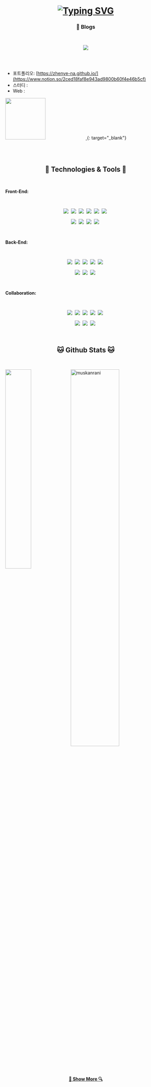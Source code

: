 <h1 align="center">
  <a href="https://git.io/typing-svg">
    <img src="https://readme-typing-svg.demolab.com?font=Fira+Code&size=30&pause=1000&width=435&lines=Welcome+to+Hyeonju's+GitHub" alt="Typing SVG" />
  </a>
</h1>

<h3 align="center">📝 Blogs</h3>

</br>

<p align="center">
  <a href="mailto:tttymttst@gmail.com"><img src="https://img.shields.io/badge/Gmail-d14836?style=flat-square&logo=Gmail&logoColor=white&link=tttymttst@gmail.com"/></a>
</p>

<br/><br/>

- 포트폴리오: [https://zhenye-na.github.io/](https://www.notion.so/2ced18faf8e943ad9800b60f4e46b5cf)
- 스터디 : 
- Web :

<a href="https://www.notion.so/2ced18faf8e943ad9800b60f4e46b5cf">
  <img src="https://github.com/user-attachments/assets/97c8e4a2-2a76-49f3-93e8-cec4f1f31a8a"
    style="width: 50%;
    height: 130px;
    object-fit: cover;"
    />
</a>{: target="_blank"}

<br/><br/>

<h2 align="center">🔧 Technologies & Tools 🔧</h2>

<br/>

**Front-End:**

<br/>

<p align="center">
  <img src="https://img.shields.io/badge/React-61DAFB?style=flat-square&logo=React&logoColor=black"/>&nbsp 
  <img src="https://img.shields.io/badge/Typescript-3178C6?style=flat-square&logo=Typescript&logoColor=white"/>&nbsp 
  <img src="https://img.shields.io/badge/Axios-5A29E4?logo=axios&logoColor=fff&style=flat-square"/>&nbsp 
  <img src="https://img.shields.io/badge/Redux-764ABC?logo=redux&logoColor=fff&style=flat-square"/>&nbsp 
  <img src="https://img.shields.io/badge/JavaScript-F7DF1E?style=flat-square&logo=javascript&logoColor=black"/>&nbsp 
  <img src="https://img.shields.io/badge/Recoil-3578E5?logo=recoil&logoColor=fff&style=flat-square"/>&nbsp 
</p>

<p align="center">  
  <img src="https://img.shields.io/badge/HTML-E34F26?style=flat-square&logo=html5&logoColor=white"/>&nbsp 
  <img src="https://img.shields.io/badge/CSS-1572B6?style=flat-square&logo=css3&logoColor=white"/>&nbsp
  <img src="https://img.shields.io/badge/-Scss-eee?style=flat-square&logo=sass"/>&nbsp
  <img src="https://img.shields.io/badge/Tailwind-06B6D4?style=flat-square&logo=Tailwind CSS&logoColor=white"/>&nbsp    
</p>

<br/>


**Back-End:**

<br/>

<p align="center">
  <img src="https://img.shields.io/badge/Java-007396?style=flat-square&logo=Java&logoColor=white"/>&nbsp
  <img src="https://img.shields.io/badge/Python-3766AB?style=flat-square&logo=Python&logoColor=white"/>&nbsp 
  <img src="https://img.shields.io/badge/ORACLE-F80000?style=flat-square&logo=oracle&logoColor=white"/>&nbsp
  <img src="https://img.shields.io/badge/Mysql-E6B91E?style=flat-square&logo=MySql&logoColor=white"/>&nbsp 
  <img src="https://img.shields.io/badge/MariaDB-003545?style=flat-square&logo=mariaDB&logoColor=white"/>&nbsp
</p>

<p align="center">
  <img src="https://img.shields.io/badge/jQuery-0769AD?style=flat-square&logo=jQuery&logoColor=white"/>&nbsp
  <img src="https://img.shields.io/badge/PHP-777BB4?style=flat-square&logo=php&logoColor=white"/>&nbsp
  <img src="https://img.shields.io/badge/C-A8B9CC?style=flat-square&logo=C&logoColor=white"/>&nbsp
</p>

<br/>

**Collaboration:**

<br/>

<p align="center">
  <img src="https://img.shields.io/badge/Notion-000?logo=notion&logoColor=fff&style=flat-square"/>&nbsp
  <img src="https://img.shields.io/badge/Trello-0052CC?logo=trello&logoColor=fff&style=flat-square"/>&nbsp
  <img src="https://img.shields.io/badge/Slack-4A154B?logo=slack&logoColor=fff&style=flat-square"/>&nbsp
  <img src="https://img.shields.io/badge/Swagger-85EA2D?logo=swagger&logoColor=000&style=flat-square"/>&nbsp
  <img src="https://img.shields.io/badge/Docker-2496ED?style=flat-square&logo=Docker&logoColor=white"/>&nbsp
</p>

<p align="center">
  <img src="https://img.shields.io/badge/GitHub-181717?style=flat-square&logo=GitHub&logoColor=white"/>&nbsp
  <img src="https://img.shields.io/badge/Git-F05032?style=flat-square&logo=git&logoColor=white"/>&nbsp
  <img src="https://img.shields.io/badge/Postman-FF6C37?style=flat-square&logo=Postman&logoColor=white"/>&nbsp
</p>

<br/>


<h2 align="center">🐱 Github Stats 🐱</h2>

<br/>

<a href="https://github.com/KimHyeoonju/github-readme-stats"><img align="left" width="40%" src="https://github-readme-stats.vercel.app/api/top-langs/?username=KimHyeoonju&layout=compact&theme=react" /></a>
<img width="55%" src="https://github-readme-streak-stats.herokuapp.com/?user=KimHyeoonju&theme=react" alt="muskanrani" />

<br/><br/>

<div width="100%" align="center">
<h4>
  <a href="https://github.com/KimHyeoonju?tab=repositories" title="Show Repositories">🔎 Show More 🔍</a>
</h4>
</div>

